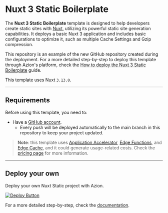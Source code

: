 # Nuxt 3 Static Boilerplate

The **Nuxt 3 Static Boilerplate** template is designed to help developers create static sites with [Nuxt](https://nuxt.com/docs/getting-started/introduction), utilizing its powerful static site generation capabilities. It deploys a basic Nuxt 3 application and includes basic configurations to optimize it, such as multiple Cache Settings and Gzip compression.

This repository is an example of the new GitHub repository created during the deployment. For a more detailed step-by-step to deploy this template through Azion's platform, check the [How to deploy the Nuxt 3 Static Boilerplate](https://www.azion.com/en/documentation/products/guides/nuxt-static-boilerplate/) guide.

This template uses Nuxt `3.13.0`.

---

## Requirements

Before using this template, you need to:

- Have a [GitHub account](https://github.com/signup).
  - Every push will be deployed automatically to the main branch in this repository to keep your project updated.

> **Note**: this template uses [Application Accelerator](https://www.azion.com/en/documentation/products/build/edge-application/application-accelerator/), [Edge Functions](https://www.azion.com/en/documentation/products/build/edge-application/edge-functions/), and [Edge Cache](https://www.azion.com/en/documentation/products/build/edge-application/edge-cache/), and it could generate usage-related costs. Check the [pricing page](https://www.azion.com/en/pricing/) for more information.

---

## Deploy your own

Deploy your own Nuxt Static project with Azion.

[![Deploy Button](/static/button.png)](https://console.azion.com/create/nuxt-static-boilerplate/ "Deploy with Azion")

For a more detailed step-by-step, check the [documentation](https://www.azion.com/en/documentation/products/guides/nuxt-static-boilerplate/).
